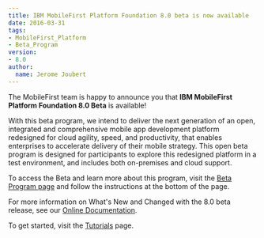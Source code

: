 ```yaml
---
title: IBM MobileFirst Platform Foundation 8.0 beta is now available
date: 2016-03-31
tags:
- MobileFirst_Platform
- Beta_Program
version:
- 8.0
author:
  name: Jerome Joubert
---
```


The MobileFirst team is happy to announce you that **IBM MobileFirst Platform Foundation 8.0 Beta** is available!

With this beta program, we intend to deliver the next generation of an open, integrated and comprehensive mobile app development platform redesigned for cloud agility, speed, and productivity, that enables enterprises to accelerate delivery of their mobile strategy. This open beta program is designed for participants to explore this redesigned platform in a test environment, and includes both on-premises and cloud support.

To access the Beta and learn more about this program, visit the [Beta Program page]({{site.baseurl}}/beta/) and follow the instructions at the bottom of the page.

For more information on What's New and Changed with the 8.0 beta release, see our [Online Documentation](https://www.ibm.com/support/knowledgecenter/SSHS8R_8.0.0/wl_welcome.html).

To get started, visit the [Tutorials]({{site.baseurl}}/tutorials/en/foundation/8.0/all-tutorials) page.